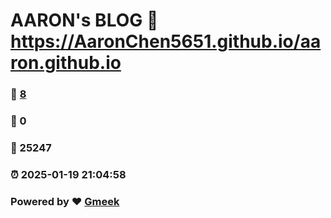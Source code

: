 # AARON's BLOG :link: https://AaronChen5651.github.io/aaron.github.io 
### :page_facing_up: [8](https://AaronChen5651.github.io/aaron.github.io/tag.html) 
### :speech_balloon: 0 
### :hibiscus: 25247 
### :alarm_clock: 2025-01-19 21:04:58 
### Powered by :heart: [Gmeek](https://github.com/Meekdai/Gmeek)
